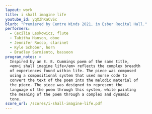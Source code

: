 ```yaml
---
layout: work
title: i shall imagine life
youtube_id: yqXZhKaCvSc
blurb: "Premiered by Centre Winds 2021, in Esber Recital Hall."
performers:
  - Cecilia Leskowicz, flute
  - Tabitha Hanson, oboe
  - Jennifer Rocco, clarinet
  - Kyle Schober, horn
  - Bradley Sarmiento, bassoon
program_notes: >
  Inspired by an E. E. Cummings poem of the same title,
  <em>i shall imagine life</em> reflects the complex breadth
  of experiences found within life. The piece was composed
  using a compositional system that used morse code to
  convert the text of the poem into the melodic material of
  the piece. The piece was designed to represent the
  language of the poem through this system, while painting
  the meaning of the poem through a complex and dynamic
  tone.
score_url: /scores/i-shall-imagine-life.pdf
---
```


